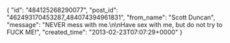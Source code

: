  {
   "id": "484125268290077",
   "post_id": "462493170453287_484074394961831",
   "from_name": "Scott Duncan",
   "message": "NEVER mess with me.\n\nHave sex with me, but do not try to FUCK ME!",
   "created_time": "2013-02-23T07:07:29+0000"
 }
